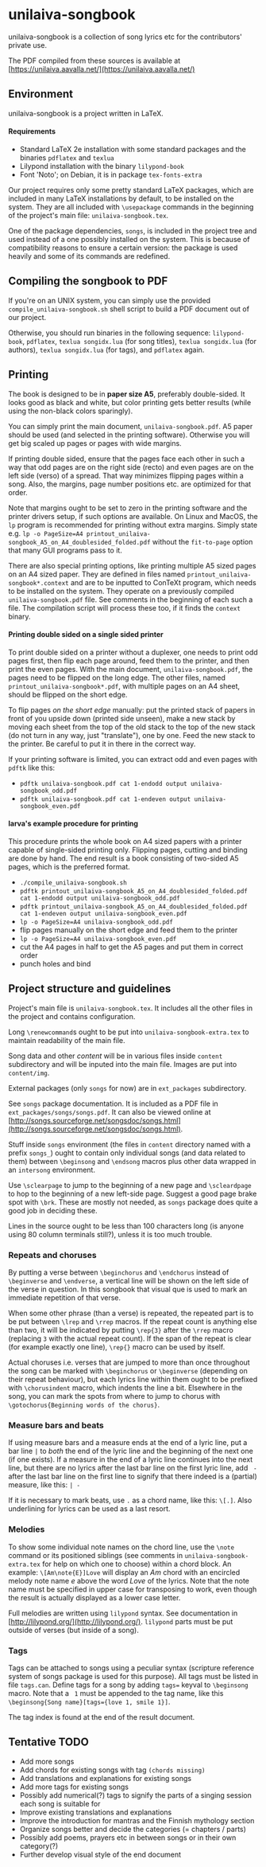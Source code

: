 unilaiva-songbook
=================

unilaiva-songbook is a collection of song lyrics etc for the contributors' 
private use.

The PDF compiled from these sources is available at
[https://unilaiva.aavalla.net/](https://unilaiva.aavalla.net/)


Environment
-----------

unilaiva-songbook is a project written in LaTeX.

#### Requirements ####

  * Standard LaTeX 2e installation with some standard packages and the binaries
    `pdflatex` and `texlua`
  * Lilypond installation with the binary `lilypond-book`
  * Font 'Noto'; on Debian, it is in package `tex-fonts-extra`


Our project requires only some pretty standard LaTeX packages, which 
are included in many LaTeX installations by default, to be installed on 
the system. They are all included with `\usepackage` commands in the 
beginning of the project's main file: `unilaiva-songbook.tex`.

One of the package dependencies, `songs`, is included in the project
tree and used instead of a one possibly installed on the system. This 
is because of compatibility reasons to ensure a certain version: the 
package is used heavily and some of its commands are redefined.


Compiling the songbook to PDF
-----------------------------

If you're on an UNIX system, you can simply use the provided 
`compile_unilaiva-songbook.sh` shell script to build a PDF document 
out of our project.

Otherwise, you should run binaries in the following sequence:
`lilypond-book`, `pdflatex`, `texlua songidx.lua` (for song titles),
`texlua songidx.lua` (for authors), `texlua songidx.lua` (for tags),
and `pdflatex` again.


Printing
--------

The book is designed to be in **paper size A5**, preferably double-sided. It
looks good as black and white, but color printing gets better results (while
using the non-black colors sparingly).

You can simply print the main document, `unilaiva-songbook.pdf`. A5 paper
should be used (and selected in the printing software). Otherwise you will
get big scaled up pages or pages with wide margins.

If printing double sided, ensure that the pages face each other in such a way
that odd pages are on the right side (recto) and even pages are on the left side
(verso) of a spread. That way minimizes flipping pages within a song. Also, the
margins, page number positions etc. are optimized for that order.

Note that margins ought to be set to zero in the printing software and the
printer drivers setup, if such options are available. On Linux and MacOS,
the `lp` program is recommended for printing without extra margins. Simply state
e.g. `lp -o PageSize=A4 printout_unilaiva-songbook_A5_on_A4_doublesided_folded.pdf`
without the `fit-to-page` option that many GUI programs pass to it.

There are also special printing options, like printing multiple A5 sized pages on
an A4 sized paper. They are defined in files named `printout_unilaiva-songbook*.context`
and are to be inputted to ConTeXt program, which needs to be installed on the system.
They operate on a previously compiled `unilaiva-songbook.pdf` file. See comments
in the beginning of each such a file. The compilation script will process these too,
if it finds the `context` binary.

#### Printing double sided on a single sided printer ####

To print double sided on a printer without a duplexer, one needs to print odd
pages first, then flip each page around, feed them to the printer, and then print
the even pages. With the main document, `unilaiva-songbook.pdf`, the pages need to
be flipped on the long edge. The other files, named `printout_unilaiva-songbook*.pdf`,
with multiple pages on an A4 sheet, should be flipped on the short edge.

To flip pages *on the short edge* manually: put the printed stack of papers in front
of you upside down (printed side unseen), make a new stack by moving each sheet from
the top of the old stack to the top of the new stack (do not turn in any way, just
"translate"), one by one. Feed the new stack to the printer. Be careful to put it in
there in the correct way.

If your printing software is limited, you can extract odd and even pages with `pdftk`
like this:
  * `pdftk unilaiva-songbook.pdf cat 1-endodd output unilaiva-songbook_odd.pdf`
  * `pdftk unilaiva-songbook.pdf cat 1-endeven output unilaiva-songbook_even.pdf`

#### larva's example procedure for printing ####

This procedure prints the whole book on A4 sized papers with a printer capable of
single-sided printing only. Flipping pages, cutting and binding are done by hand.
The end result is a book consisting of two-sided A5 pages, which is the preferred
format.

  * `./compile_unilaiva-songbook.sh`
  * `pdftk printout_unilaiva-songbook_A5_on_A4_doublesided_folded.pdf cat 1-endodd output unilaiva-songbook_odd.pdf`
  * `pdftk printout_unilaiva-songbook_A5_on_A4_doublesided_folded.pdf cat 1-endeven output unilaiva-songbook_even.pdf`
  * `lp -o PageSize=A4 unilaiva-songbook_odd.pdf`
  * flip pages manually on the short edge and feed them to the printer
  * `lp -o PageSize=A4 unilaiva-songbook_even.pdf`
  * cut the A4 pages in half to get the A5 pages and put them in correct order
  * punch holes and bind


Project structure and guidelines
--------------------------------

Project's main file is `unilaiva-songbook.tex`. It includes all the
other files in the project and contains configuration.

Long `\renewcommand`s ought to be put into `unilaiva-songbook-extra.tex`
to maintain readability of the main file.

Song data and other *content* will be in various files inside `content`
subdirectory and will be inputed into the main file. Images are put into
`content/img`.

External packages (only `songs` for now) are in `ext_packages` subdirectory.

See `songs` package documentation. It is included as a PDF file in `ext_packages/songs/songs.pdf`.
It can also be viewed online at [http://songs.sourceforge.net/songsdoc/songs.html](http://songs.sourceforge.net/songsdoc/songs.html).

Stuff inside `songs` environment (the files in `content` directory named
with a prefix `songs_`) ought to contain only individual songs (and data
related to them) between `\beginsong` and `\endsong` macros plus other
data wrapped in an `intersong` environment. 

Use `\sclearpage` to jump to the beginning of a new page and `\scleardpage` to
hop to the beginning of a new left-side page. Suggest a good page brake spot
with `\brk`. These are mostly not needed, as `songs` package does quite a good
job in deciding these.

Lines in the source ought to be less than 100 characters long (is anyone using
80 column terminals still?), unless it is too much trouble.

### Repeats and choruses ###

By putting a verse between `\beginchorus` and `\endchorus` instead of `\beginverse`
and `\endverse`, a vertical line will be shown on the left side of the verse in
question. In this songbook that visual que is used to mark an immediate repetition
of that verse.

When some other phrase (than a verse) is repeated, the repeated part is to be put between
`\lrep` and `\rrep` macros. If the repeat count is anything else than two, it will be
indicated by putting `\rep{3}` after the `\rrep` macro (replacing `3` with the actual
repeat count). If the span of the repeat is clear (for example exactly one line), `\rep{}`
macro can be used by itself.

Actual choruses i.e. verses that are jumped to more than once throughout the song can be
marked with `\beginchorus` or `\beginverse` (depending on their repeat behaviour), but each
lyrics line within them ought to be prefixed with `\chorusindent` macro, which indents the
line a bit. Elsewhere in the song, you can mark the spots from where to jump to chorus with
`\gotochorus{Beginning words of the chorus}`.

### Measure bars and beats ###

If using measure bars and a measure ends at the end of a lyric line, put
a bar line `|` to *both* the end of the lyric line and the beginning of the
next one (if one exists). If a measure in the end of a lyric line continues
into the next line, but there are no lyrics after the last bar line on the
first lyric line, add ` -` after the last bar line on the first line to signify
that there indeed is a (partial) measure, like this: `| -`

If it is necessary to mark beats, use `.` as a chord name, like this: `\[.]`.
Also underlining for lyrics can be used as a last resort.

### Melodies ###

To show some individual note names on the chord line, use the `\note` command
or its positioned siblings (see comments in `unilaiva-songbook-extra.tex` for
help on which one to choose) within a chord block. An example: `\[Am\note{E}]Love`
will display an *Am* chord with an encircled melody note name *e* above the word
*Love* of the lyrics. Note that the note name must be specified in upper case
for transposing to work, even though the result is actually displayed as a lower
case letter.

Full melodies are written using `lilypond` syntax. See documentation in
[http://lilypond.org/](http://lilypond.org/). `lilypond` parts must be put
outside of verses (but inside of a song).

### Tags ###

Tags can be attached  to songs using a peculiar syntax (scripture reference system
of songs package is used for this purpose). All tags must be listed in file
`tags.can`. Define tags for a song by adding `tags=` keyval to `\beginsong` macro.
Note that a ` 1` must be appended to the tag name, like this
`\beginsong{Song name}[tags={love 1, smile 1}]`.

The tag index is found at the end of the result document.


Tentative TODO
--------------

*  Add more songs
*  Add chords for existing songs with tag `(chords missing)`
*  Add translations and explanations for existing songs
*  Add more tags for existing songs
*  Possibly add numerical(?) tags to signify the parts of a singing session
   each song is suitable for
*  Improve existing translations and explanations
*  Improve the introduction for mantras and the Finnish mythology section
*  Organize songs better and decide the categories (= chapters / parts)
*  Possibly add poems, prayers etc in between songs or in their own category(?)
*  Further develop visual style of the end document
